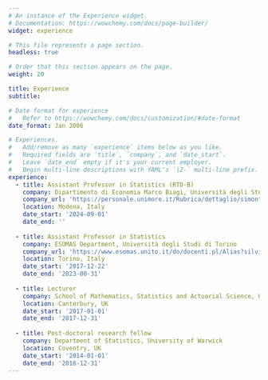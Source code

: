 ```yaml
---
# An instance of the Experience widget.
# Documentation: https://wowchemy.com/docs/page-builder/
widget: experience

# This file represents a page section.
headless: true

# Order that this section appears on the page.
weight: 20

title: Experience
subtitle:

# Date format for experience
#   Refer to https://wowchemy.com/docs/customization/#date-format
date_format: Jan 2006

# Experiences.
#   Add/remove as many `experience` items below as you like.
#   Required fields are `title`, `company`, and `date_start`.
#   Leave `date_end` empty if it's your current employer.
#   Begin multi-line descriptions with YAML's `|2-` multi-line prefix.
experience:
  - title: Assistant Professor in Statistics (RTD-B)
    company: Dipartimento di Economia Marco Biagi, Università degli Studi di Modena e Reggio Emilia
    company_url: 'https://personale.unimore.it/Rubrica/dettaglio/simontag'
    location: Modena, Italy
    date_start: '2024-09-01'
    date_end: ''
    
  - title: Assistant Professor in Statistics
    company: ESOMAS Department, Università degli Studi di Torino
    company_url: 'https://www.esomas.unito.it/do/docenti.pl/Alias?silvia.montagna#tab-profilo'
    location: Torino, Italy
    date_start: '2017-12-22'
    date_end: '2023-08-31'
        
  - title: Lecturer
    company: School of Mathematics, Statistics and Actuarial Science, University of Kent
    location: Canterbury, UK
    date_start: '2017-01-01'
    date_end: '2017-12-31'
    
  - title: Post-doctoral research fellow
    company: Department of Statistics, University of Warwick
    location: Coventry, UK
    date_start: '2014-01-01'
    date_end: '2016-12-31'
---
```

